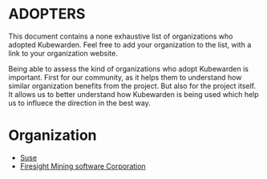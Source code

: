 # ADOPTERS 

This document contains a none exhaustive list of organizations who adopted Kubewarden. Feel free to add your organization to the list, with a link to your organization website.

Being able to assess the kind of organizations who adopt Kubewarden is important. First for our community, as it helps them to understand how similar organization benefits from the project. But also for the project itself. It allows us to better understand how Kubewarden is being used which help us to influece the direction in the best way.


# Organization 

* [Suse](http://www.suse.com/)
* [Firesight Mining software Corporation](https://www.foresightmining.com/)

